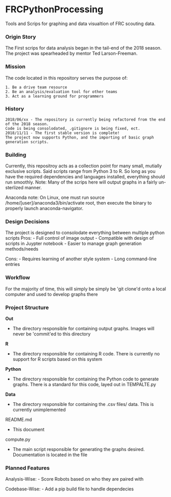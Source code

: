 # FRCPythonProcessing
Tools and Scrips for graphing and data visualtion of FRC scouting data.

### Origin Story
The First scrips for data analysis began in the tail-end of the 2018 season. The project was spearheaded by mentor Ted Larson-Freeman. 

### Mission
The code located in this repository serves the purpose of:

    1. Be a drive team resource
    2. Be an analysis/evaluation tool for other teams
    3. Act as a learning ground for programmers

### History
    2018/06/xx - The repository is currently being refactored from the end of the 2018 season. 
    Code is being consolodated, .gitignore is being fixed, ect.
    2018/11/11 - The first stable version is complete! 
    The project now supports Python, and the importing of basic graph generation scripts.
    
### Building
Currently, this repositroy acts as a collection point for many small, mutially exclusive scripts. Said scripts range from Python 3 to R. So long as you have the required dependencies and languages installed, everything should run smoothly. Note: Many of the scrips here will output graphs in a fairly un-sterlized manner.

Anaconda note: 
On Linux, one must run source /home/[user]/anaconda3/bin/activate root, then execute the binary to properly launch anaconda-navigator.

### Design Decisions
The project is designed to consolodate everything between multiple python scripts
Pros:
    - Full control of image output
    - Compatible with design of scripts in Juypter notebook
    - Easier to manage graph generation methods/needs
    
Cons:
    - Requires learning of another style system
    - Long command-line entries 

### Workflow
For the majority of time, this will simply be simply be 'git clone'd onto a local computer and used to develop graphs there

### Project Structure

**Out**
- The directory responsible for containing output graphs. Images will never be 'commit'ed to this directory

**R**
- The directory responsible for containing R code. There is currently no support for R scripts based on this system

**Python**
- The directory responsible for containing the Python code to generate graphs. There is a standard for this code, layed out in TEMPALTE.py

**Data**
- The directory responsible for containing the .csv files/ data. This is currently unimplemented

README.md
- This document

compute.py 
- The main script responsible for generating the graphs desired. Documentation is located in the file

### Planned Features

Analysis-Wise:
    - Score Robots based on who they are paired with

Codebase-Wise:
    - Add a pip build file to handle dependecies
